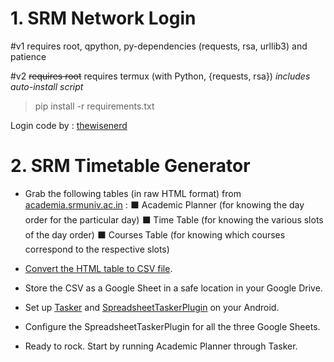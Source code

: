 # 1. SRM Network Login

#v1
requires root, qpython, py-dependencies (requests, rsa, urllib3) and patience

#v2
~~requires root~~
requires termux (with Python, {requests, rsa}) _includes auto-install script_

>pip install -r requirements.txt

Login code by : [thewisenerd](https://github.com/thewisenerd/check.point.automaton)


# 2. SRM Timetable Generator

- Grab the following tables (in raw HTML format) from [academia.srmuniv.ac.in](https://academia.srmuniv.ac.in/) :
  ⬛ Academic Planner (for knowing the day order for the particular day)
  ⬛ Time Table (for knowing the various slots of the day order)
  ⬛ Courses Table (for knowing which courses correspond to the respective slots)

- [Convert the HTML table to CSV file](http://www.convertcsv.com/html-table-to-csv.htm).

- Store the CSV as a Google Sheet in a safe location in your Google Drive.

- Set up [Tasker](https://drive.google.com/open?id=1hjNnzKUqz0bxVbGnUtr1iO0Xt_kWAK84) and [SpreadsheetTaskerPlugin](https://drive.google.com/open?id=1465EYyBS2zDF3QZxhIpVdEmt_ymqXtEQ) on your Android.

- Configure the SpreadsheetTaskerPlugin for all the three Google Sheets.

- Ready to rock. Start by running Academic Planner through Tasker.
